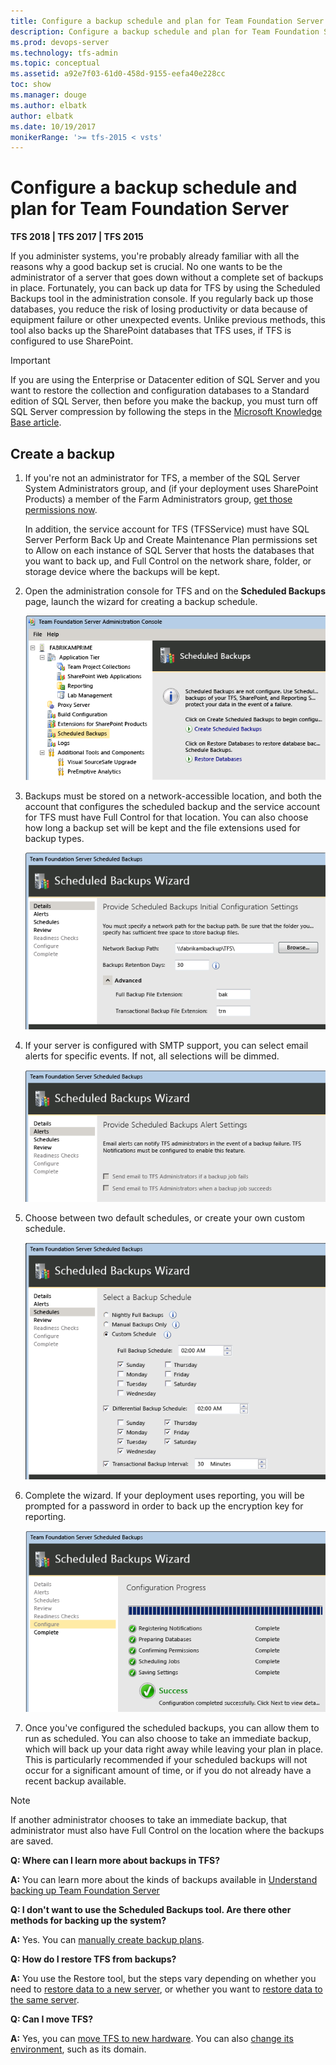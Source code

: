 ```yaml
---
title: Configure a backup schedule and plan for Team Foundation Server
description: Configure a backup schedule and plan for Team Foundation Server
ms.prod: devops-server
ms.technology: tfs-admin
ms.topic: conceptual
ms.assetid: a92e7f03-61d0-458d-9155-eefa40e228cc
toc: show
ms.manager: douge
ms.author: elbatk
author: elbatk
ms.date: 10/19/2017
monikerRange: '>= tfs-2015 < vsts'
---
```




# Configure a backup schedule and plan for Team Foundation Server

**TFS 2018 | TFS 2017 | TFS 2015**

If you administer systems, you're probably already familiar with all the
reasons why a good backup set is crucial. No one wants to be the
administrator of a server that goes down without a complete set of
backups in place. Fortunately, you can back up data for TFS by using the
Scheduled Backups tool in the administration console. If you regularly
back up those databases, you reduce the risk of losing productivity or
data because of equipment failure or other unexpected events. Unlike
previous methods, this tool also backs up the SharePoint databases that
TFS uses, if TFS is configured to use SharePoint.

> [!Important]
> If you are using the Enterprise or Datacenter edition of SQL Server and
> you want to restore the collection and configuration databases to a
> Standard edition of SQL Server, then before you make the backup, you
> must turn off SQL Server compression by following the steps in the
> [Microsoft Knowledge Base article](http://go.microsoft.com/fwlink/?LinkId=253758).


## Create a backup

1.  If you're not an administrator for TFS, a member of the SQL Server
    System Administrators group, and (if your deployment uses
    SharePoint Products) a member of the Farm Administrators group, [get
    those permissions
    now](../../add-administrator-tfs.md).

    In addition, the service account for TFS (TFSService) must have SQL
    Server Perform Back Up and Create Maintenance Plan permissions set
    to Allow on each instance of SQL Server that hosts the databases
    that you want to back up, and Full Control on the network share,
    folder, or storage device where the backups will be kept.

2.  Open the administration console for TFS and on the **Scheduled Backups** page, launch the wizard for
    creating a backup schedule.

    ![The Schedule Backups node in the console](../_img/console-sched-backup.png)

3.  Backups must be stored on a network-accessible location, and both
    the account that configures the scheduled backup and the service
    account for TFS must have Full Control for that location. You can
    also choose how long a backup set will be kept and the file
    extensions used for backup types.

    ![Specify the network path for the backups](../_img/sched-backup-wiz-network-paths.png)

4.  If your server is configured with SMTP support, you can select email
    alerts for specific events. If not, all selections will be dimmed.

    ![Alerts are only available if SMTP is configured](../_img/sched-backup-wiz-alerts.png)

5.  Choose between two default schedules, or create your own
    custom schedule.

    ![Choose a preconfigured or custom schedule](../_img/sched-backup-wiz-preconfig.png)

6.  Complete the wizard. If your deployment uses reporting, you will be
    prompted for a password in order to back up the encryption key
    for reporting.

    ![The wizard confirms success](../_img/sched-backup-wiz-confirm.png)

7.  Once you've configured the scheduled backups, you can allow them
    to run as scheduled. You can also choose to take an immediate
    backup, which will back up your data right away while leaving your
    plan in place. This is particularly recommended if your scheduled
    backups will not occur for a significant amount of time, or if you
    do not already have a recent backup available.

> [!Note]
> If another administrator chooses to take an immediate backup, that 
> administrator must also have Full Control on the location where the
> backups are saved.                                                 

**Q: Where can I learn more about backups in TFS?**

**A:** You can learn more about the kinds of
backups available in [Understand backing up Team Foundation Server](backup-db-architecture.md)

**Q: I don't want to use the Scheduled Backups tool. Are there other methods for backing up the system?**

**A:** Yes. You can [manually create backup plans](manually-backup-tfs.md).

**Q: How do I restore TFS from backups?**

**A:** You use the Restore tool, but the steps
vary depending on whether you need to [restore data to a new server](tut-single-svr-home.md), or whether
you want to [restore data to the same server](restore-data-same-location.md).

**Q: Can I move TFS?**

**A:** Yes, you can [move TFS to new hardware](../move-clone-hardware.md). You can
also [change its environment](../move-across-domains.md), such as
its domain.
